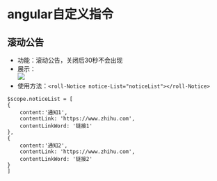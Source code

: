# angular自定义指令
## 滚动公告
 - 功能：滚动公告，关闭后30秒不会出现
 - 展示：<br>
 ![](/img/demo.gif)<br>
 - 使用方法：`<roll-Notice notice-List="noticeList"></roll-Notice>`
  ```
  $scope.noticeList = [
  {
      content:'通知1',
      contentLink: 'https://www.zhihu.com',
      contentLinkWord: '链接1'
  },
  {
      content:'通知2',
      contentLink: 'https://www.zhihu.com',
      contentLinkWord: '链接2'
  }
  ]
  ```
